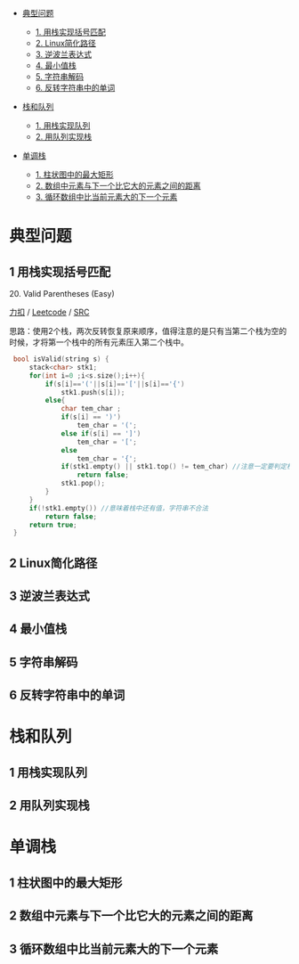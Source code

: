 <!-- GFM-TOC -->
* [典型问题](#典型问题)
    * [1. 用栈实现括号匹配](#1-用栈实现括号匹配)
    * [2. Linux简化路径](#2-Linux简化路径)
    * [3. 逆波兰表达式](#3-逆波兰表达式)
    * [4. 最小值栈](#4-最小值栈)
    * [5. 字符串解码](#5-字符串解码)
    * [6. 反转字符串中的单词](#6-反转字符串中的单词)
    
* [栈和队列](#栈和队列)
    * [1. 用栈实现队列](#1-用栈实现队列)
    * [2. 用队列实现栈](#2-用队列实现栈)
    
* [单调栈](#单调栈)
    * [1. 柱状图中的最大矩形](#1-柱状图中的最大矩形)
    * [2. 数组中元素与下一个比它大的元素之间的距离](#2-数组中元素与下一个比它大的元素之间的距离)
    * [3. 循环数组中比当前元素大的下一个元素](#3-循环数组中比当前元素大的下一个元素)
    
<!-- GFM-TOC -->

# 典型问题 
## 1 用栈实现括号匹配
20\. Valid Parentheses (Easy)  

[力扣](https://leetcode-cn.com/problems/valid-parentheses/) / [Leetcode](https://leetcode.com/problems/valid-parentheses/) / [SRC](../ds_1_stack_queue/L20.cpp)

思路：使用2个栈，两次反转恢复原来顺序，值得注意的是只有当第二个栈为空的时候，才将第一个栈中的所有元素压入第二个栈中。

```cpp
 bool isValid(string s) {
     stack<char> stk1;
     for(int i=0 ;i<s.size();i++){
         if(s[i]=='('||s[i]=='['||s[i]=='{')
             stk1.push(s[i]);
         else{
             char tem_char ;
             if(s[i] == ')')
                 tem_char = '(';
             else if(s[i] == ']')
                 tem_char = '[';
             else
                 tem_char = '{';
             if(stk1.empty() || stk1.top() != tem_char) //注意一定要判定栈为空(为空代表没有匹配值)；此外栈为空时候取栈顶元素会报错
                 return false;
             stk1.pop();
         }
     }
     if(!stk1.empty()) //意味着栈中还有值，字符串不合法
         return false;
     return true;
 }
```

      
## 2 Linux简化路径

## 3 逆波兰表达式

## 4 最小值栈

## 5 字符串解码

## 6 反转字符串中的单词

# 栈和队列
## 1 用栈实现队列

## 2 用队列实现栈

# 单调栈
## 1 柱状图中的最大矩形

## 2 数组中元素与下一个比它大的元素之间的距离

## 3 循环数组中比当前元素大的下一个元素
